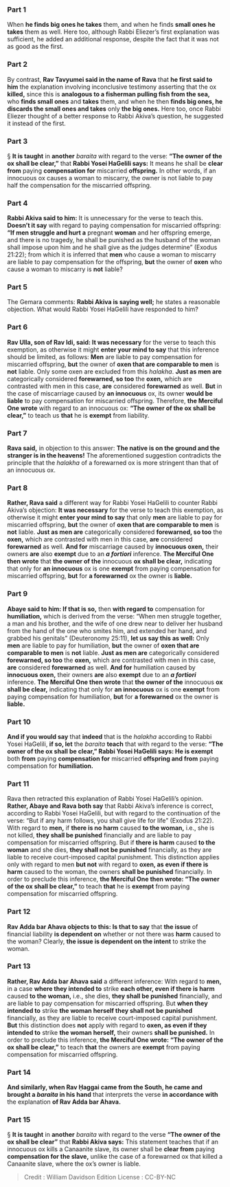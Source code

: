 
### Part 1
When <b>he finds big ones he takes</b> them, and when he finds <b>small ones he takes</b> them as well. Here too, although Rabbi Eliezer’s first explanation was sufficient, he added an additional response, despite the fact that it was not as good as the first.

### Part 2
By contrast, <b>Rav Tavyumei said in the name of Rava</b> that <b>he first said to him</b> the explanation involving inconclusive testimony asserting that the ox <b>killed,</b> since this is <b>analogous to a fisherman pulling fish from the sea,</b> who <b>finds small ones</b> and <b>takes</b> them, and when he then <b>finds big ones, he discards the small ones and takes</b> only <b>the big ones.</b> Here too, once Rabbi Eliezer thought of a better response to Rabbi Akiva’s question, he suggested it instead of the first.

### Part 3
§ <b>It is taught</b> in <b>another</b> <i>baraita</i> with regard to the verse: <b>“The owner of the ox shall be clear,”</b> that <b>Rabbi Yosei HaGelili says:</b> It means he shall be <b>clear from</b> paying <b>compensation for</b> miscarried <b>offspring.</b> In other words, if an innocuous ox causes a woman to miscarry, the owner is not liable to pay half the compensation for the miscarried offspring.

### Part 4
<b>Rabbi Akiva said to him:</b> It is unnecessary for the verse to teach this. <b>Doesn’t it say</b> with regard to paying compensation for miscarried offspring: <b>“If men struggle and hurt a</b> pregnant <b>woman</b> and her offspring emerge, and there is no tragedy, he shall be punished as the husband of the woman shall impose upon him and he shall give as the judges determine” (Exodus 21:22); from which it is inferred that <b>men</b> who cause a woman to miscarry are liable to pay compensation for the offspring, <b>but</b> the owner of <b>oxen</b> who cause a woman to miscarry is <b>not</b> liable?

### Part 5
The Gemara comments: <b>Rabbi Akiva is saying well;</b> he states a reasonable objection. What would Rabbi Yosei HaGelili have responded to him?

### Part 6
<b>Rav Ulla, son of Rav Idi, said: It was necessary</b> for the verse to teach this exemption, as otherwise it might <b>enter your mind to say</b> that this inference should be limited, as follows: <b>Men</b> are liable to pay compensation for miscarried offspring, <b>but</b> the owner of <b>oxen that are comparable to men</b> is <b>not</b> liable. Only some oxen are excluded from this <i>halakha</i>. <b>Just as men are</b> categorically considered <b>forewarned, so too</b> the <b>oxen,</b> which are contrasted with men in this case, <b>are</b> considered <b>forewarned</b> as well. <b>But</b> in the case of miscarriage caused by <b>an innocuous</b> ox, its owner <b>would be liable</b> to pay compensation for miscarried offspring. Therefore, <b>the Merciful One wrote</b> with regard to an innocuous ox: <b>“The owner of the ox shall be clear,”</b> to teach us <b>that</b> he is <b>exempt</b> from liability.

### Part 7
<b>Rava said,</b> in objection to this answer: <b>The native is on the ground and the stranger is in the heavens!</b> The aforementioned suggestion contradicts the principle that the <i>halakha</i> of a forewarned ox is more stringent than that of an innocuous ox.

### Part 8
<b>Rather, Rava said</b> a different way for Rabbi Yosei HaGelili to counter Rabbi Akiva’s objection: <b>It was necessary</b> for the verse to teach this exemption, as otherwise it might <b>enter your mind to say</b> that only <b>men</b> are liable to pay for miscarried offspring, <b>but</b> the owner of <b>oxen that are comparable to men</b> is <b>not</b> liable. <b>Just as men are</b> categorically considered <b>forewarned, so too</b> the <b>oxen,</b> which are contrasted with men in this case, <b>are</b> considered <b>forewarned</b> as well. <b>And for</b> miscarriage caused by <b>innocuous oxen,</b> their owners <b>are</b> also <b>exempt</b> due to an <b><i>a fortiori</i></b> inference. <b>The Merciful One then wrote</b> that <b>the owner of the</b> innocuous <b>ox shall be clear,</b> indicating that only for <b>an innocuous</b> ox is one <b>exempt</b> from paying compensation for miscarried offspring, <b>but</b> for <b>a forewarned</b> ox the owner is <b>liable.</b>

### Part 9
<b>Abaye said to him: If that is so,</b> then <b>with regard to</b> compensation for <b>humiliation,</b> which is derived from the verse: “When men struggle together, a man and his brother, and the wife of one drew near to deliver her husband from the hand of the one who smites him, and extended her hand, and grabbed his genitals” (Deuteronomy 25:11), <b>let us say this as well:</b> Only <b>men</b> are liable to pay for humiliation, <b>but</b> the owner of <b>oxen that are comparable to men</b> is <b>not</b> liable. <b>Just as men are</b> categorically considered <b>forewarned, so too</b> the <b>oxen,</b> which are contrasted with men in this case, <b>are</b> considered <b>forewarned</b> as well. <b>And for</b> humiliation caused by <b>innocuous oxen,</b> their owners <b>are</b> also <b>exempt</b> due to an <b><i>a fortiori</i></b> inference. <b>The Merciful One then wrote</b> that <b>the owner of the</b> innocuous <b>ox shall be clear,</b> indicating that only for <b>an innocuous</b> ox is one <b>exempt</b> from paying compensation for humiliation, <b>but</b> for <b>a forewarned</b> ox the owner is <b>liable.</b>

### Part 10
<b>And if you would say</b> that <b>indeed</b> that is the <i>halakha</i> according to Rabbi Yosei HaGelili, <b>if so, let</b> the <i>baraita</i> <b>teach</b> that with regard to the verse: <b>“The owner of the ox shall be clear,” Rabbi Yosei HaGelili says: He is exempt</b> both <b>from</b> paying <b>compensation for</b> miscarried <b>offspring and from</b> paying compensation for <b>humiliation.</b>

### Part 11
Rava then retracted this explanation of Rabbi Yosei HaGelili’s opinion. <b>Rather, Abaye and Rava both say</b> that Rabbi Akiva’s inference is correct, according to Rabbi Yosei HaGelili, but with regard to the continuation of the verse: “But if any harm follows, you shall give life for life” (Exodus 21:22). With regard to <b>men,</b> if <b>there is no harm</b> caused <b>to the woman,</b> i.e., she is not killed, <b>they shall be punished</b> financially and are liable to pay compensation for miscarried offspring. But if <b>there is harm</b> caused <b>to the woman</b> and she dies, <b>they shall not be punished</b> financially, as they are liable to receive court-imposed capital punishment. This distinction applies only with regard to men <b>but not</b> with regard to <b>oxen, as even if there is harm</b> caused to the woman, the owners <b>shall be punished</b> financially. In order to preclude this inference, <b>the Merciful One then wrote: “The owner of the ox shall be clear,”</b> to teach <b>that</b> he is <b>exempt</b> from paying compensation for miscarried offspring.

### Part 12
<b>Rav Adda bar Ahava objects to this: Is that to say</b> that <b>the issue</b> of financial liability <b>is dependent on</b> whether or not there was <b>harm</b> caused to the woman? Clearly, <b>the issue is dependent on the intent</b> to strike the woman.

### Part 13
<b>Rather, Rav Adda bar Ahava said</b> a different inference: With regard to <b>men,</b> in a case <b>where they intended to</b> strike <b>each other, even if there is harm</b> caused <b>to the woman,</b> i.e., she dies, <b>they shall be punished</b> financially, and are liable to pay compensation for miscarried offspring. But <b>when they intended to</b> strike <b>the woman herself they shall not be punished</b> financially, as they are liable to receive court-imposed capital punishment. <b>But</b> this distinction does <b>not</b> apply with regard to <b>oxen, as even if they intended to</b> strike <b>the woman herself,</b> their owners <b>shall be punished.</b> In order to preclude this inference, <b>the Merciful One wrote: “The owner of the ox shall be clear,”</b> to teach <b>that</b> the owners are <b>exempt</b> from paying compensation for miscarried offspring.

### Part 14
<b>And similarly, when Rav Ḥaggai came from the South, he came and brought a <i>baraita</i> in his hand</b> that interprets the verse <b>in accordance with</b> the explanation <b>of Rav Adda bar Ahava.</b>

### Part 15
§ <b>It is taught</b> in <b>another</b> <i>baraita</i> with regard to the verse <b>“The owner of the ox shall be clear”</b> that <b>Rabbi Akiva says:</b> This statement teaches that if an innocuous ox kills a Canaanite slave, its owner shall be <b>clear from</b> paying <b>compensation for the slave,</b> unlike the case of a forewarned ox that killed a Canaanite slave, where the ox’s owner is liable.

>Credit : William Davidson Edition
>License : CC-BY-NC